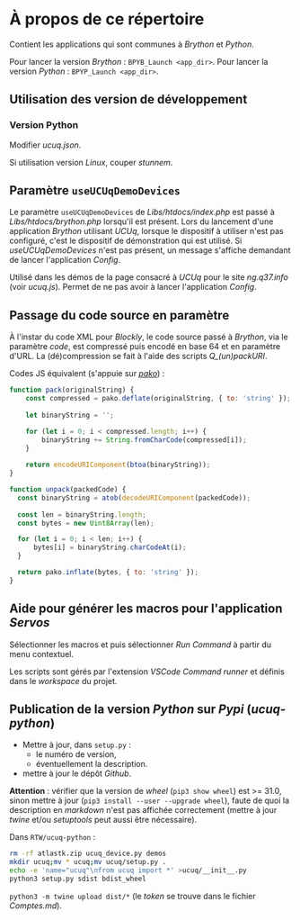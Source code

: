# À propos de ce répertoire

Contient les applications qui sont communes à *Brython* et *Python*.

Pour lancer la version *Brython* : `BPYB_Launch <app_dir>`.
Pour lancer la version *Python* : `BPYP_Launch <app_dir>`.

## Utilisation des version de développement

### Version Python

Modifier *ucuq.json*.

Si utilisation version *Linux*, couper *stunnem*.

## Paramètre `useUCUqDemoDevices`

Le paramètre `useUCUqDemoDevices` de *Libs/htdocs/index.php* est passé à *Libs/htdocs/brython.php* lorsqu'il est présent.
Lors du lancement d'une application *Brython* utilisant *UCUq*, lorsque le dispositif à utiliser n'est pas configuré, c'est le dispositif de démonstration qui est utilisé. Si *useUCUqDemoDevices* n'est pas présent, un message s'affiche demandant de lancer l'application *Config*.

Utilisé dans les démos de la page consacré à *UCUq* pour le site *ng.q37.info* (voir *ucuq.js*). Permet de ne pas avoir à lancer l'application *Config*.

## Passage du code source en paramètre

À l'instar du code XML pour *Blockly*, le code source passé à *Brython*, via le paramètre *code*, est compressé puis encodé en base 64 et en paramètre d'URL. La (dé)compression se fait à l'aide des scripts *Q_(un)packURI*.

Codes JS équivalent (s'appuie sur [*pako*](https://cdnjs.com/libraries/pako)) :

```js
function pack(originalString) {
    const compressed = pako.deflate(originalString, { to: 'string' });
    
    let binaryString = '';

    for (let i = 0; i < compressed.length; i++) {
        binaryString += String.fromCharCode(compressed[i]);
    }
    
    return encodeURIComponent(btoa(binaryString));
}

function unpack(packedCode) {
  const binaryString = atob(decodeURIComponent(packedCode));
  
  const len = binaryString.length;
  const bytes = new Uint8Array(len);

  for (let i = 0; i < len; i++) {
      bytes[i] = binaryString.charCodeAt(i);
  }

  return pako.inflate(bytes, { to: 'string' });
}
```

## Aide pour générer les macros pour l'application *Servos*

Sélectionner les macros et puis sélectionner *Run Command* à partir du menu contextuel.

Les scripts sont gérés par l'extension *VSCode* *Command runner* et définis dans le *workspace* du projet.

## Publication de la version *Python* sur *Pypi* (*ucuq-python*)

- Mettre à jour, dans `setup.py` :
  - le numéro de version,
  - éventuellement la description.
- mettre à jour le dépôt *Github*.

**Attention** : vérifier que la version de *wheel* (`pip3 show wheel`) est >= 31.0, sinon mettre à jour (`pip3 install --user --upgrade wheel`), faute de quoi la description en *markdown* n'est pas affichée correctement (mettre à jour *twine* et/ou *setuptools* peut aussi être nécessaire).

Dans `RTW/ucuq-python` :

```bash
rm -rf atlastk.zip ucuq_device.py demos
mkdir ucuq;mv * ucuq;mv ucuq/setup.py .
echo -e 'name="ucuq"\nfrom ucuq import *' >ucuq/__init__.py
python3 setup.py sdist bdist_wheel
```

`python3 -m twine upload dist/*` (le *token* se trouve dans le fichier *Comptes.md*).
